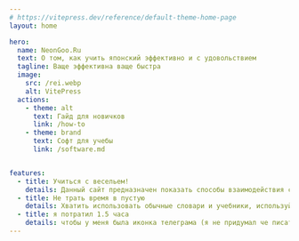 ```yaml
---
# https://vitepress.dev/reference/default-theme-home-page
layout: home

hero:
  name: NeonGoo.Ru
  text: О том, как учить японский эффективно и с удовольствием
  tagline: Ваще эффективна ваще быстра
  image:
    src: /rei.webp
    alt: VitePress
  actions:
    - theme: alt
      text: Гайд для новичков
      link: /how-to
    - theme: brand
      text: Софт для учебы
      link: /software.md


features:
  - title: Учиться с весельем!
    details: Данный сайт предназначен показать способы взаимодействия с японским, которые помогут вам получать максимум удовольствия от процесс
  - title: Не трать время в пустую
    details: Хватить использовать обычные словари и учебники, используй программы и гайды для оптимизации учебы.
  - title: я потратил 1.5 часа
    details: чтобы у меня была иконка телеграма (я не придумал че писать)
---
```


